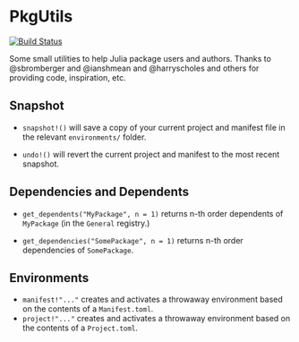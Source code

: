 # PkgUtils

[![Build Status](https://travis-ci.org/arnavs/PkgUtils.jl.svg?branch=master)](https://travis-ci.org/arnavs/PkgUtils.jl)

Some small utilities to help Julia package users and authors. Thanks to @sbromberger and @ianshmean and @harryscholes and others for providing code, inspiration, etc. 

## Snapshot 

* `snapshot!()` will save a copy of your current project and manifest file in the relevant `environments/` folder.

* `undo!()` will revert the current project and manifest to the most recent snapshot.  

## Dependencies and Dependents

* `get_dependents("MyPackage", n = 1)` returns n-th order dependents of `MyPackage` (in the `General` registry.)

* `get_dependencies("SomePackage", n = 1)` returns n-th order dependencies of `SomePackage`.

## Environments

* `manifest!"..."` creates and activates a throwaway environment based on the contents of a `Manifest.toml`.
* `project!"..."` creates and activates a throwaway environment based on the contents of a `Project.toml`.
